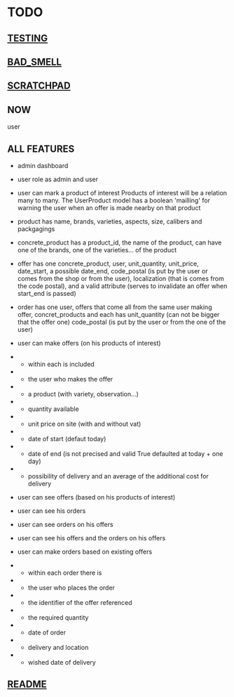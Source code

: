 # TODO

## [TESTING](TESTING.md)

## [BAD_SMELL](BAD_SMELL.md)

## [SCRATCHPAD](SCRATCHPAD.md)

## NOW
user

## ALL FEATURES
* admin dashboard

* user role as admin and user

* user can mark a product of interest
Products of interest will be a relation many to many.
The UserProduct model has a boolean 'mailling' for warning the user when
 an offer is made nearby on that product

* product has name, brands, varieties, aspects, size, calibers and packgagings

* concrete_product has a product_id, the name of the product, can have one of
 the brands, one of the varieties... of the product

* offer has one concrete_product, user, unit_quantity, unit_price, date_start, a possible
 date_end, code_postal (is put by the user or comes from the shop or from the
  user), localization (that is comes from the code postal), and a valid
  attribute (serves to invalidate an offer when start_end is passed)

* order has one user, offers that come all from the same user making offer,
  concret_products and each has unit_quantity (can not be bigger that the offer one)
  code_postal (is put by the user or from the one of the user)

* user can make offers (on his products of interest)

* * within each is included

* * the user who makes the offer

* * a product (with variety, observation...)

* * quantity available

* * unit price on site (with and without vat)

* * date of start (defaut today)

* * date of end (is not precised and valid True defaulted at today + one day)

* * possibility of delivery and an average of the additional cost for delivery

* user can see offers (based on his products of interest)

* user can see his orders

* user can see orders on his offers

* user can see his offers and the orders on his offers

* user can make orders based on existing offers

* * within each order there is

* * the user who places the order

* * the identifier of the offer referenced

* * the required quantity

* * date of order

* * delivery and location

* * wished date of delivery

## [README](README.md)

